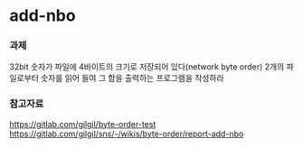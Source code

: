 # add-nbo
### 과제
32bit 숫자가 파일에 4바이트의 크기로 저장되어 있다(network byte order) 2개의 파일로부터 숫자를 읽어 들여 그 합을 출력하는 프로그램을 작성하라
### 참고자료
https://gitlab.com/gilgil/byte-order-test
https://gitlab.com/gilgil/sns/-/wikis/byte-order/report-add-nbo

